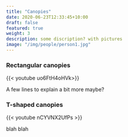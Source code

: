 ```yaml
---
title: "Canopies"
date: 2020-06-23T12:33:45+10:00
draft: false
featured: true
weight: 3
description: some discription? with pictures 
image: "/img/people/person1.jpg"
---
```


### Rectangular canopies
{{< youtube uo6FtH4oHVk>}}

A few lines to explain a bit more maybe?

### T-shaped canopies
{{< youtube nCYVNX2UfPs >}}

blah blah